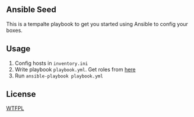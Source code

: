 Ansible Seed
---

This is a tempalte playbook to get you started using Ansible to config your boxes. 

Usage
---

1. Config hosts in `inventory.ini`
2. Write playbook `playbook.yml`. Get roles from [here](https://galaxy.ansible.com/list#/roles) 
3. Run `ansible-playbook playbook.yml`

License
---

[WTFPL](http://www.wtfpl.net/)
